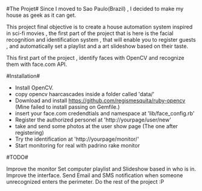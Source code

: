 #The Projet#
Since I moved to Sao Paulo(Brazil) , I decided to make my house as geek as it can get.

This project final objective is to create a house automation system inspired in sci-fi movies , the first part of the project that is here is the facial recognition and identification system , that will enable you to register guests , and automatically set a playlist and a art slideshow based on their taste.

This first part of the project , identify faces with OpenCV and recognize them with face.com API.

#Installation#
 * Install OpenCV.
 * copy opencv haarcascades inside a folder called 'data/'
 * Download and install https://github.com/regismesquita/ruby-opencv (Mine failed to install passing on Gemfile.)
 * insert your face.com credendtials and namespace at 'lib/face\_config.rb'
 * Register the authorized personel at 'http://yourpage/user/new'
 * take and send some photos at the user show page (The one after registering)
 * Try the identification at 'http://yourpage/monitor/'
 * Start monitoring for real with padrino rake monitor

#TODO#

Improve the monitor
Set computer playlist and Slideshow based in who is in.
Improve the interface.
Send Email and SMS notification when someone unrecognized enters the perimeter.
Do the rest of the project :P
